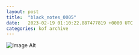 ```yaml
---
layout:	post
title:	"black_notes_0005"
date:	2023-02-19 01:10:22.887477819 +0000 UTC
categories:	kof archive
---
```


![Image Alt](https://k0f.github.io/assets/black_notes_0005.png)
